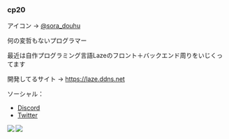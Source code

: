 ### cp20

アイコン → [@sora_douhu](https://twitter.com/sora_douhu)

何の変哲もないプログラマー 

最近は自作プログラミング言語Lazeのフロント＋バックエンド周りをいじくってます

開発してるサイト → https://laze.ddns.net

ソーシャル：
- [Discord](https://discord.com/users/446982915197501440)
- [Twitter](https://twitter.com/__cp20__)

<a href="https://github.com/anuraghazra/github-readme-stats">
  <img align="left" src="https://github-readme-stats.vercel.app/api?username=cp-20&count_private=true&show_icons=true" />
</a>
<a href="https://github.com/anuraghazra/github-readme-stats">
  <img align="left" src="https://github-readme-stats.vercel.app/api/top-langs/?username=cp-20" />
</a>
